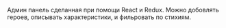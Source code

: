 Админ панель сделанная при помощи React и Redux.
Можно добовлять героев, описывать характеристики, и фильровать по стихиям.
